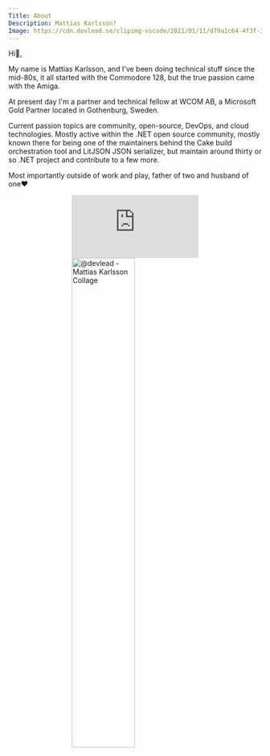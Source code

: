 ```yaml
---
Title: About
Description: Mattias Karlsson?
Image: https://cdn.devlead.se/clipimg-vscode/2021/01/11/d79a1c64-4f3f-3cc6-92a2-4da63e8d53cf.png?sv=2019-12-12&st=2021-01-10T16%3A22%3A41Z&se=2031-01-11T16%3A22%3A41Z&sr=b&sp=r&sig=7fEOlqmFaEGsVXOAKeac%2FK%2FNVLJHTPtMbiL%2FuiEUCLE%3D
---
```


Hi👋,

My name is Mattias Karlsson, and I've been doing technical stuff since the mid-80s, it all started with the Commodore 128, but the true passion came with the Amiga.

At present day I'm a partner and technical fellow at WCOM AB, a Microsoft Gold Partner located in Gothenburg, Sweden.

Current passion topics are community, open-source, DevOps, and cloud technologies. Mostly active within the .NET open source community, mostly known there for being one of the maintainers behind the Cake build orchestration tool and LitJSON JSON serializer, but maintain around thirty or so .NET project and contribute to a few more.

Most importantly outside of work and play, father of two and husband of one♥

<iframe src="https://github.com/sponsors/devlead/card" title="Sponsor devlead" height="125" width="600" style="border: 0;display: block;margin-left: auto;  margin-right: auto;width: 50%;"></iframe>

<img src="https://cdn.devlead.se/clipimg-vscode/2021/01/18/5a2a4058-bf6c-38b2-15a8-abc4de41bf8c.png?sv=2019-12-12&st=2021-01-17T12%3A09%3A27Z&se=2031-01-18T12%3A09%3A27Z&sr=b&sp=r&sig=4A86Q%2FooxdT%2BO27%2B%2BIrT9iIYVOD5FJiqiAe8jr%2BamW4%3D" alt="@devlead - Mattias Karlsson Collage" style="display: block;margin-left: auto;  margin-right: auto;width: 50%;" />
